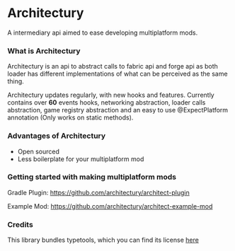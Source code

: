 # Architectury
A intermediary api aimed to ease developing multiplatform mods.

### What is Architectury
Architectury is an api to abstract calls to fabric api and forge api as both loader has different implementations of what can be perceived as the same thing.

Architectury updates regularly, with new hooks and features. Currently contains over **60** events hooks, networking abstraction, loader calls abstraction, game registry abstraction and an easy to use @ExpectPlatform annotation (Only works on static methods).

### Advantages of Architectury
- Open sourced
- Less boilerplate for your multiplatform mod

### Getting started with making multiplatform mods
Gradle Plugin: https://github.com/architectury/architect-plugin

Example Mod: https://github.com/architectury/architect-example-mod

### Credits
This library bundles typetools, which you can find its license [here](https://github.com/jhalterman/typetools/blob/master/LICENSE.txt "")